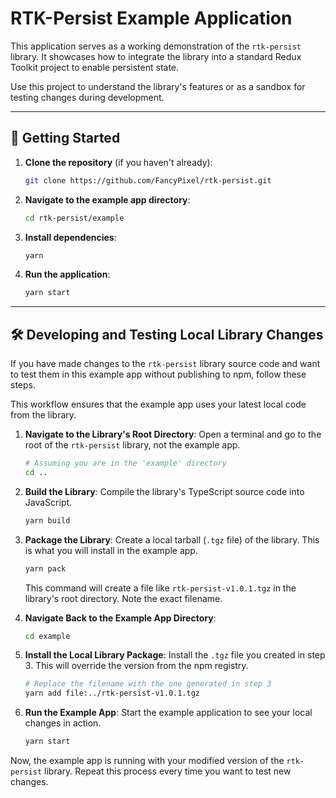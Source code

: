 # RTK-Persist Example Application

This application serves as a working demonstration of the `rtk-persist` library. It showcases how to integrate the library into a standard Redux Toolkit project to enable persistent state.

Use this project to understand the library's features or as a sandbox for testing changes during development.

***

## 🚀 Getting Started

1.  **Clone the repository** (if you haven't already):
    ```bash
    git clone https://github.com/FancyPixel/rtk-persist.git
    ```

2.  **Navigate to the example app directory**:
    ```bash
    cd rtk-persist/example
    ```

3.  **Install dependencies**:
    ```bash
    yarn
    ```

4.  **Run the application**:
    ```bash
    yarn start
    ```

***

## 🛠️ Developing and Testing Local Library Changes

If you have made changes to the `rtk-persist` library source code and want to test them in this example app without publishing to npm, follow these steps.

This workflow ensures that the example app uses your latest local code from the library.

1.  **Navigate to the Library's Root Directory**:
    Open a terminal and go to the root of the `rtk-persist` library, not the example app.
    ```bash
    # Assuming you are in the 'example' directory
    cd ..
    ```

2.  **Build the Library**:
    Compile the library's TypeScript source code into JavaScript.
    ```bash
    yarn build
    ```

3.  **Package the Library**:
    Create a local tarball (`.tgz` file) of the library. This is what you will install in the example app.
    ```bash
    yarn pack
    ```
    This command will create a file like `rtk-persist-v1.0.1.tgz` in the library's root directory. Note the exact filename.

4.  **Navigate Back to the Example App Directory**:
    ```bash
    cd example
    ```

5.  **Install the Local Library Package**:
    Install the `.tgz` file you created in step 3. This will override the version from the npm registry.
    ```bash
    # Replace the filename with the one generated in step 3
    yarn add file:../rtk-persist-v1.0.1.tgz
    ```

6.  **Run the Example App**:
    Start the example application to see your local changes in action.
    ```bash
    yarn start
    ```

Now, the example app is running with your modified version of the `rtk-persist` library. Repeat this process every time you want to test new changes.
